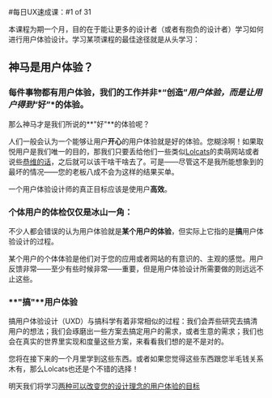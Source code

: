 #每日UX速成课：#1 of 31

本课程为期一个月，目的在于能让更多的设计者（或者有抱负的设计者）学习如何进行用户体验设计。学习某项课程的最佳途径就是从头学习：

神马是用户体验？
---
### 每件事物都有用户体验，我们的工作并非*“创造”*用户体验，而是让用户得到*“好”*的体验。

那么神马才是我们所说的**"好"**的体验呢？

人们一般会认为一个能够让用户**开心**的用户体验就是好的体验。您糊涂啊！如果取悦用户是我们唯一的目的，那我们只要丢给他们一些类似[Lolcats](http://www.lolcats.com/)的卖萌网站或者说些[恭维的话](http://emergencycompliment.com/)，之后就可以该干啥干啥去了。可是——尽管这不是我所能想象到的最坏的情况——您的老板八成不会为这样的结果买单。

一个用户体验设计师的真正目标应该是使用户**高效**。

### 个体用户的体检仅仅是冰山一角：

不少人都会错误的认为用户体验就是**某个用户的体验**，但实际上它指的是**搞**用户体验设计的过程。

某个用户的个体体验是他们对于您的应用或者网站的有意识的、主观的感觉。用户反馈非常——至少有些时候非常——重要，但是用户体验设计所需要做的则远远不止这些。

### **"搞"**用户体验

搞用户体验设计（UXD）与搞科学有着非常相似的过程：我们会弄些研究去搞清用户的想法；我们会琢磨出一些方案去搞定用户的需求，或者生意的需求；我们也会在真实的世界里实现和度量这些方案，来看看我们想的是不是对的。

您将在接下来的一个月里学到这些东西。或者如果您觉得这些东西跟您半毛钱关系木有，那么Lolcats也还是个不错的选择！

明天我们将学习[两种可以改变您的设计理念的用户体验的目标](#)